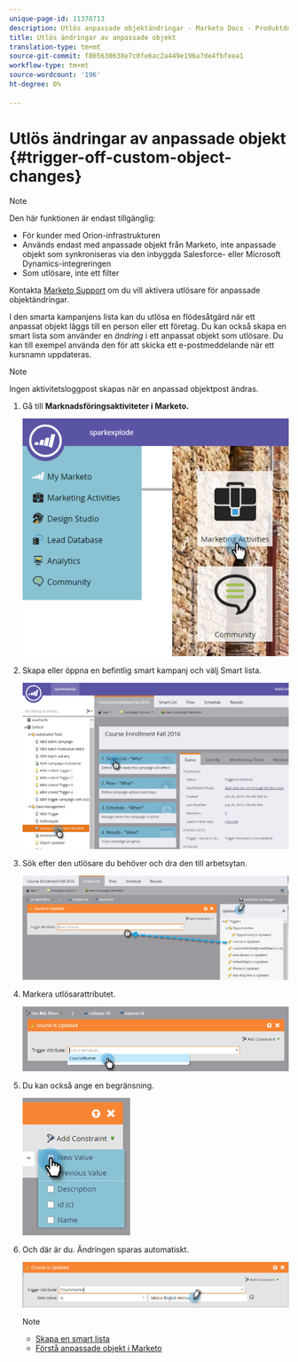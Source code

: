 ```yaml
---
unique-page-id: 11378713
description: Utlös anpassade objektändringar - Marketo Docs - Produktdokumentation
title: Utlös ändringar av anpassade objekt
translation-type: tm+mt
source-git-commit: f865630638e7c0fe6ac2a449e196a7de4fbfeea1
workflow-type: tm+mt
source-wordcount: '196'
ht-degree: 0%

---
```



# Utlös ändringar av anpassade objekt {#trigger-off-custom-object-changes}

>[!NOTE]
>
>Den här funktionen är endast tillgänglig:
>
>* För kunder med Orion-infrastrukturen
>* Används endast med anpassade objekt från Marketo, inte anpassade objekt som synkroniseras via den inbyggda Salesforce- eller Microsoft Dynamics-integreringen
>* Som utlösare, inte ett filter

>
>
Kontakta [Marketo Support](https://nation.marketo.com/t5/Support/ct-p/Support) om du vill aktivera utlösare för anpassade objektändringar.

I den smarta kampanjens lista kan du utlösa en flödesåtgärd när ett anpassat objekt läggs till en person eller ett företag. Du kan också skapa en smart lista som använder en *ändring* i ett anpassat objekt som utlösare. Du kan till exempel använda den för att skicka ett e-postmeddelande när ett kursnamn uppdateras.

>[!NOTE]
>
>Ingen aktivitetsloggpost skapas när en anpassad objektpost ändras.

1. Gå till **Marknadsföringsaktiviteter i Marketo.**

   ![](assets/image2016-7-25-15-3a49-3a52.png)

1. Skapa eller öppna en befintlig smart kampanj och välj Smart lista.

   ![](assets/image2016-7-25-16-3a9-3a19.png)

1. Sök efter den utlösare du behöver och dra den till arbetsytan.

   ![](assets/image2016-7-25-16-3a16-3a43.png)

1. Markera utlösarattributet.

   ![](assets/image2016-7-25-16-3a21-3a42.png)

1. Du kan också ange en begränsning.

   ![](assets/image2016-9-6-14-3a25-3a22.png)

1. Och där är du. Ändringen sparas automatiskt.

   ![](assets/image2016-9-6-14-3a25-3a54.png)

   >[!NOTE]
   >
   >* [Skapa en smart lista](/help/marketo/product-docs/core-marketo-concepts/smart-lists-and-static-lists/creating-a-smart-list/create-a-smart-list.md)
   >* [Förstå anpassade objekt i Marketo](/help/marketo/product-docs/administration/marketo-custom-objects/understanding-marketo-custom-objects.md)

